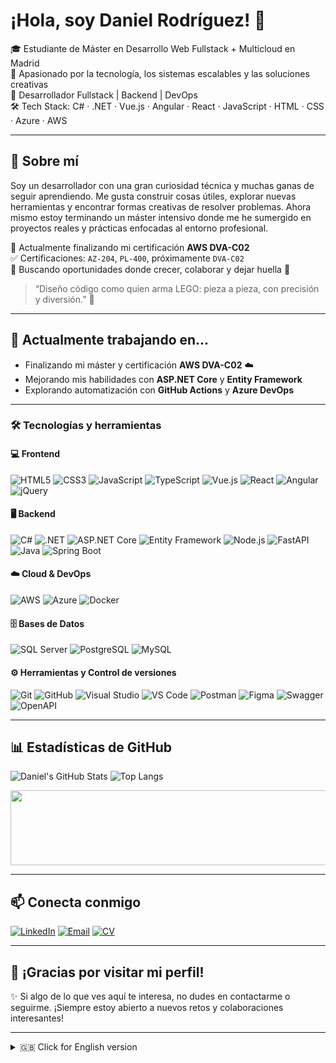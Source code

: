 # ¡Hola, soy Daniel Rodríguez! 👋

🎓 Estudiante de Máster en Desarrollo Web Fullstack + Multicloud en Madrid  
🔧 Apasionado por la tecnología, los sistemas escalables y las soluciones creativas  
💼 Desarrollador Fullstack | Backend | DevOps  
🛠️ Tech Stack: C# · .NET · Vue.js · Angular · React · JavaScript · HTML · CSS · Azure · AWS  

---

## 🚀 Sobre mí

Soy un desarrollador con una gran curiosidad técnica y muchas ganas de seguir aprendiendo. Me gusta construir cosas útiles, explorar nuevas herramientas y encontrar formas creativas de resolver problemas. Ahora mismo estoy terminando un máster intensivo donde me he sumergido en proyectos reales y prácticas enfocadas al entorno profesional.

🧪 Actualmente finalizando mi certificación **AWS DVA-C02**  
✅ Certificaciones: `AZ-204`, `PL-400`, próximamente `DVA-C02`  
📌 Buscando oportunidades donde crecer, colaborar y dejar huella 🚀

> “Diseño código como quien arma LEGO: pieza a pieza, con precisión y diversión.” 🧱

---

## 📌 Actualmente trabajando en...

- Finalizando mi máster y certificación **AWS DVA-C02** ☁️
- Mejorando mis habilidades con **ASP.NET Core** y **Entity Framework**
- Explorando automatización con **GitHub Actions** y **Azure DevOps**

---

### 🛠️ Tecnologías y herramientas

#### 💻 Frontend
![HTML5](https://img.shields.io/badge/HTML5-E34F26?style=flat&logo=html5&logoColor=white)
![CSS3](https://img.shields.io/badge/CSS3-1572B6?style=flat&logo=css3&logoColor=white)
![JavaScript](https://img.shields.io/badge/JavaScript-F7DF1E?style=flat&logo=javascript&logoColor=black)
![TypeScript](https://img.shields.io/badge/TypeScript-3178C6?style=flat&logo=typescript&logoColor=white)
![Vue.js](https://img.shields.io/badge/Vue.js-4FC08D?style=flat&logo=vuedotjs&logoColor=white)
![React](https://img.shields.io/badge/React-61DAFB?style=flat&logo=react&logoColor=black)
![Angular](https://img.shields.io/badge/Angular-DD0031?style=flat&logo=angular&logoColor=white)
![jQuery](https://img.shields.io/badge/jQuery-0769AD?style=flat&logo=jquery&logoColor=white)

#### 🖥️ Backend
![C#](https://img.shields.io/badge/C%23-239120?style=flat&logo=c-sharp&logoColor=white)
![.NET](https://img.shields.io/badge/.NET-512BD4?style=flat&logo=dotnet&logoColor=white)
![ASP.NET Core](https://img.shields.io/badge/ASP.NET_Core-512BD4?style=flat&logo=dotnet&logoColor=white)
![Entity Framework](https://img.shields.io/badge/Entity%20Framework-6DB33F?style=flat&logo=dotnet&logoColor=white)
![Node.js](https://img.shields.io/badge/Node.js-339933?style=flat&logo=nodedotjs&logoColor=white)
![FastAPI](https://img.shields.io/badge/FastAPI-009688?style=flat&logo=fastapi&logoColor=white)
![Java](https://img.shields.io/badge/Java-ED8B00?style=flat&logo=openjdk&logoColor=white)
![Spring Boot](https://img.shields.io/badge/Spring%20Boot-6DB33F?style=flat&logo=springboot&logoColor=white)

#### ☁️ Cloud & DevOps
![AWS](https://img.shields.io/badge/AWS-232F3E?style=flat&logo=amazonaws&logoColor=white)
![Azure](https://img.shields.io/badge/Azure-0078D4?style=flat&logo=microsoftazure&logoColor=white)
![Docker](https://img.shields.io/badge/Docker-2496ED?style=flat&logo=docker&logoColor=white)

#### 🗄️ Bases de Datos
![SQL Server](https://img.shields.io/badge/SQL%20Server-CC2927?style=flat&logo=microsoftsqlserver&logoColor=white)
![PostgreSQL](https://img.shields.io/badge/PostgreSQL-336791?style=flat&logo=postgresql&logoColor=white)
![MySQL](https://img.shields.io/badge/MySQL-4479A1?style=flat&logo=mysql&logoColor=white)

#### ⚙️ Herramientas y Control de versiones
![Git](https://img.shields.io/badge/Git-F05032?style=flat&logo=git&logoColor=white)
![GitHub](https://img.shields.io/badge/GitHub-181717?style=flat&logo=github&logoColor=white)
![Visual Studio](https://img.shields.io/badge/Visual%20Studio-5C2D91?style=flat&logo=visualstudio&logoColor=white)
![VS Code](https://img.shields.io/badge/VS%20Code-007ACC?style=flat&logo=visualstudiocode&logoColor=white)
![Postman](https://img.shields.io/badge/Postman-FF6C37?style=flat&logo=postman&logoColor=white)
![Figma](https://img.shields.io/badge/Figma-F24E1E?style=flat&logo=figma&logoColor=white)
![Swagger](https://img.shields.io/badge/Swagger-85EA2D?style=flat&logo=swagger&logoColor=black)
![OpenAPI](https://img.shields.io/badge/OpenAPI-6BA539?style=flat&logo=openapiinitiative&logoColor=white)

---

## 📊 Estadísticas de GitHub

![Daniel's GitHub Stats](https://github-readme-stats.vercel.app/api?username=Danirolan21&show_icons=true&theme=tokyonight)
![Top Langs](https://github-readme-stats.vercel.app/api/top-langs/?username=Danirolan21&layout=compact&theme=tokyonight)

<a href="https://github.com/devxb/gitanimals">
  <img
    src="https://render.gitanimals.org/lines/Danirolan21?pet-id=711265283763620615"
    width="600"
    height="120"
  />
</a>

---

## 📫 Conecta conmigo

[![LinkedIn](https://img.shields.io/badge/-Daniel%20Rodríguez%20Lancha-0077B5?style=for-the-badge&logo=linkedin&logoColor=white)](https://www.linkedin.com/in/daniel-rodriguez-lancha)
[![Email](https://img.shields.io/badge/Email-D14836?style=for-the-badge&logo=gmail&logoColor=white)](mailto:danirolan21@hotmail.com)
[![CV](https://img.shields.io/badge/CV-PDF-blue?style=for-the-badge&logo=adobeacrobatreader&logoColor=white)](https://1drv.ms/b/c/af76932b04ce206f/EUhZk6HMIz1HmCmtuD6J3ZsB9SzKaS1Ce-KdgzVY3lpMBA?e=JoqUQA)

---

## 🎉 ¡Gracias por visitar mi perfil!

✨ Si algo de lo que ves aquí te interesa, no dudes en contactarme o seguirme. ¡Siempre estoy abierto a nuevos retos y colaboraciones interesantes!

---

<details>
  <summary>🇬🇧 Click for English version</summary>

# Hi, I'm Daniel Rodríguez! 👋

🎓 Master's student in Fullstack Web Development + Multicloud (Madrid)  
💼 Fullstack Developer | Backend | DevOps  
🛠️ Tech Stack: C# · .NET · Vue.js · Angular · React · JavaScript · HTML · CSS · Azure · AWS

![Coding](https://media.giphy.com/media/qgQUggAC3Pfv687qPC/giphy.gif)

---

## 🚀 About me

I'm a developer with strong curiosity and passion for learning. I enjoy building useful tools, experimenting with new technologies, and finding creative ways to solve problems.

🧪 Currently finishing my **AWS DVA-C02 certification**  
✅ Certifications: `AZ-204`, `PL-400`, and soon `DVA-C02`  
📌 Looking for new challenges, collaborations and opportunities to grow! 🚀

> “I code like I build LEGO: piece by piece, with precision and fun.” 🧱

---

## 📌 Currently working on...

- Finishing my master's degree and **AWS DVA-C02 certification** ☁️
- Improving my skills in **ASP.NET Core** and **Entity Framework**
- Exploring automation with **GitHub Actions** and **Azure DevOps**

---

</details>
